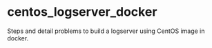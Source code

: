 # centos_logserver_docker
Steps and detail problems to build a logserver using CentOS image in docker.
